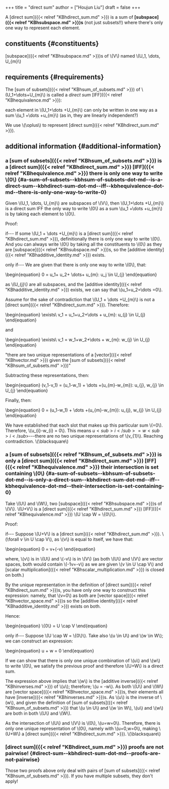 +++
title = "direct sum"
author = ["Houjun Liu"]
draft = false
+++

A [direct sum]({{< relref "KBhdirect_sum.md" >}}) is a sum of ****[subspace]({{< relref "KBhsubspace.md" >}})s**** (not just subsets!!) where there's only one way to represent each element.


## constituents {#constituents}

[subspace]({{< relref "KBhsubspace.md" >}})s of \\(V\\) named \\(U\_1, \dots, U\_{m}\\)


## requirements {#requirements}

The [sum of subsets]({{< relref "KBhsum_of_subsets.md" >}}) of \\(U\_1+\dots+U\_{m}\\) is called a _direct sum_ [IFF]({{< relref "KBhequivalence.md" >}}):

each element in \\(U\_1+\dots +U\_{m}\\) can only be written in one way as a sum \\(u\_1 +\dots +u\_{m}\\) (as in, they are linearly independent?)

We use \\(\oplus\\) to represent [direct sum]({{< relref "KBhdirect_sum.md" >}}).


## additional information {#additional-information}


### a [sum of subsets]({{< relref "KBhsum_of_subsets.md" >}}) is a [direct sum]({{< relref "KBhdirect_sum.md" >}}) [IFF]({{< relref "KBhequivalence.md" >}}) there is only one way to write \\(0\\) {#a-sum-of-subsets--kbhsum-of-subsets-dot-md--is-a-direct-sum--kbhdirect-sum-dot-md--iff--kbhequivalence-dot-md--there-is-only-one-way-to-write-0}

Given \\(U\_1, \dots, U\_{m}\\) are subspaces of \\(V\\), then \\(U\_1+\dots +U\_{m}\\) is a direct sum IFF the only way to write \\(0\\) as a sum \\(u\_1 +\dots +u\_{m}\\) is by taking each element to \\(0\\).

Proof:

if---
If some \\(U\_1 + \dots +U\_{m}\\) is a [direct sum]({{< relref "KBhdirect_sum.md" >}}), definitionally there is only one way to write \\(0\\). And you can always write \\(0\\) by taking all the constituents to \\(0\\) as they are [subspace]({{< relref "KBhsubspace.md" >}})s, so the [additive identity]({{< relref "KBhadditive_identity.md" >}}) exists.

only if---
We are given that there is only one way to write \\(0\\), that:

\begin{equation}
0 = u\_1+ u\_2+ \dots+ u\_{m}: u\_j \in U\_{j}
\end{equation}

as \\(U\_{j}\\) are all subspaces, and the [additive identity]({{< relref "KBhadditive_identity.md" >}}) exists, we can say that \\(u\_1=u\_2=\dots =0\\).

Assume for the sake of contradiction that \\(U\_1 + \dots +U\_{m}\\) is not a [direct sum]({{< relref "KBhdirect_sum.md" >}}). Therefore:

\begin{equation}
\exists\ v\_1 = u\_1+u\_2+\dots + u\_{m}: u\_{j} \in U\_{j}
\end{equation}

and

\begin{equation}
\exists\ v\_1 = w\_1+w\_2+\dots + w\_{m}: w\_{j} \in U\_{j}
\end{equation}

"there are two unique representations of a [vector]({{< relref "KBhvector.md" >}}) given the [sum of subsets]({{< relref "KBhsum_of_subsets.md" >}})"

Subtracting these representations, then:

\begin{equation}
(v\_1-v\_1) = (u\_1-w\_1) + \dots +(u\_{m}-w\_{m}): u\_{j}, w\_{j} \in U\_{j}
\end{equation}

Finally, then:

\begin{equation}
0 = (u\_1-w\_1) + \dots +(u\_{m}-w\_{m}): u\_{j}, w\_{j} \in U\_{j}
\end{equation}

We have established that each slot that makes up this particular sum \\(=0\\). Therefore, \\(u\_{i}-w\_{i} = 0\\). This means $u<sub>i</sub>=w<sub>i</sub>$---there are no two unique representations of \\(v\_{1}\\). Reaching contradiction. \\(\blacksquare\\)


### a [sum of subsets]({{< relref "KBhsum_of_subsets.md" >}}) is only a [direct sum]({{< relref "KBhdirect_sum.md" >}}) [IFF]({{< relref "KBhequivalence.md" >}}) their intersection is set containing \\(0\\) {#a-sum-of-subsets--kbhsum-of-subsets-dot-md--is-only-a-direct-sum--kbhdirect-sum-dot-md--iff--kbhequivalence-dot-md--their-intersection-is-set-containing-0}

Take \\(U\\) and \\(W\\), two [subspace]({{< relref "KBhsubspace.md" >}})s  of \\(V\\). \\(U+V\\) is a [direct sum]({{< relref "KBhdirect_sum.md" >}}) [IFF]({{< relref "KBhequivalence.md" >}}) \\(U \cap W = \\{0\\}\\).

Proof:

if---
Suppose \\(U+V\\) is a [direct sum]({{< relref "KBhdirect_sum.md" >}}). \\(\forall v \in U \cap V\\), as \\(v\\) is equal to itself, we have that:

\begin{equation}
0 = v+(-v)
\end{equation}

where, \\(v\\) is in \\(U\\) and \\(-v\\) is in \\(V\\) (as both \\(U\\) and \\(V\\) are vector spaces, both would contain \\(-1v=-v\\) as we are given \\(v \in U \cap V\\) and [scalar multiplication]({{< relref "KBhscalar_multiplication.md" >}}) is closed on both.)

By the unique representation in the definition of [direct sum]({{< relref "KBhdirect_sum.md" >}})s, you have only one way to construct this expression: namely, that \\(v=0\\) as both are [vector space]({{< relref "KBhvector_space.md" >}})s so the [additive identity]({{< relref "KBhadditive_identity.md" >}}) exists on both.

Hence:

\begin{equation}
\\{0\\} = U \cap V
\end{equation}

only if---
Suppose \\(U \cap W = \\{0\\}\\). Take also \\(u \in U\\) and \\(w \in W\\); we can construct an expression:

\begin{equation}
u + w = 0
\end{equation}

If we can show that there is only one unique combination of \\(u\\) and \\(w\\) to write \\(0\\), we satisfy the previous proof and therefore \\(U+W\\) is a direct sum.

The expression above implies that \\(w\\) is the [additive inverse]({{< relref "KBhinverses.md" >}}) of \\(u\\); therefore; \\(u = -w\\). As both \\(U\\) and \\(W\\) are [vector space]({{< relref "KBhvector_space.md" >}})s, their elements all have [inverse]({{< relref "KBhinverses.md" >}})s. As \\(u\\) is the inverse of \\(w\\), and given the definition of [sum of subsets]({{< relref "KBhsum_of_subsets.md" >}}) that \\(u \in U\\) and \\(w \in W\\), \\(u\\) and \\(w\\) are both in both \\(U\\) and \\(W\\).

As the intersection of \\(U\\) and \\(V\\) is \\(0\\), \\(u=w=0\\). Therefore, there is only one unique representation of \\(0\\), namely with \\(u=0,w=0\\), making \\(U+W\\) a [direct sum]({{< relref "KBhdirect_sum.md" >}}). \\(\blacksquare\\)


### [direct sum]({{< relref "KBhdirect_sum.md" >}}) proofs are not pairwise! {#direct-sum--kbhdirect-sum-dot-md--proofs-are-not-pairwise}

Those two proofs above only deal with pairs of [sum of subsets]({{< relref "KBhsum_of_subsets.md" >}}). If you have multiple subsets, they don't apply!